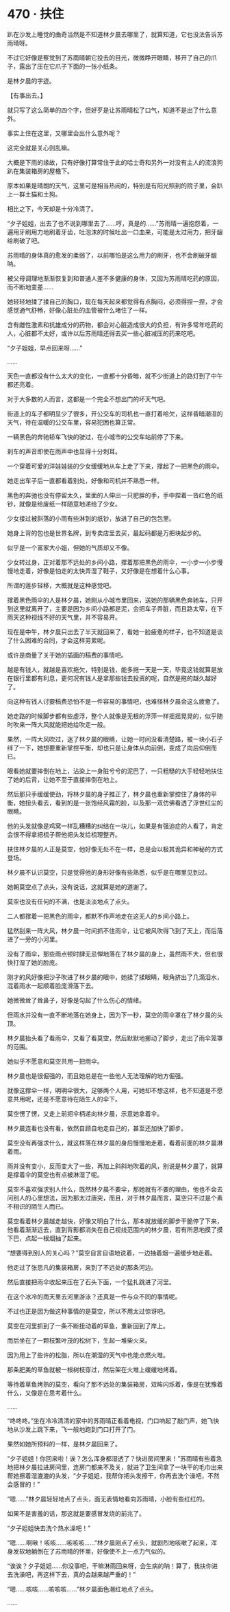 # 470 · 扶住

趴在沙发上睡觉的曲奇当然是不知道林夕晨去哪里了，就算知道，它也没法告诉苏雨晴呀。

不过它好像是察觉到了苏雨晴朝它投去的目光，微微睁开眼睛，移开了自己的爪子，露出了压在它爪子下面的一张小纸条。

是林夕晨的字迹。

【有事出去。】

就只写了这么简单的四个字，但好歹是让苏雨晴松了口气，知道不是出了什么意外。

事实上住在这里，又哪里会出什么意外呢？

这完全就是关心则乱嘛。

大概是下雨的缘故，只有好像打算常住于此的哈士奇和另外一对没有主人的流浪狗趴在集装箱房的屋檐下。

原本如果是晴朗的天气，这里可是相当热闹的，特别是有阳光照到的院子里，会趴上一群土猫和土狗。

相比之下，今天却是十分冷清了。

“夕子姐姐，出去了也不说到哪里去了……哼，真是的……”苏雨晴一遍抱怨着，一遍用牙刷用力地刷着牙齿，吐泡沫的时候吐出一口血来，可能是太过用力，把牙龈给刷破了吧。

苏雨晴的身体真的愈发的柔弱了，以前哪怕是这么用力的刷牙，也不会刷破牙龈呐。

被父母调理地渐渐恢复到和普通人差不多健康的身体，又因为苏雨晴吃药的原因，而不断地变差……

她轻轻地揉了揉自己的胸口，现在每天起来都觉得有点胸闷，必须得捏一捏，才会感觉通气舒畅，好像心脏处的血管被什么堵住了一样。

含有雌性激素和抗雄成分的药物，都会对心脏造成很大的负担，有许多常年吃药的人，心脏都不太好，或许以后苏雨晴还得去买一些心脏减压的药来吃吧。

“夕子姐姐，早点回来呀……”

……

天色一直都没有什么太大的变化，一直都十分昏暗，就不少街道上的路灯到了中午都还亮着。

对于大多数的人而言，这都是一个完全不想出门的坏天气吧。

街道上的车子都明显少了很多，开公交车的司机也一直打着哈欠，这样昏暗潮湿的天气，待在温暖的公交车里，容易犯困也算正常。

一辆黑色的奔驰轿车飞快的驶过，在小城市的公交车站前停了下来。

刹车的声音即使在雨声中也显得十分刺耳。

一个穿着可爱的洋娃娃装的少女缓缓地从车上走了下来，撑起了一把黑色的雨伞。

她走出车子后一直都看着别处，好像和司机并不熟悉一样。

黑色的奔驰也没有停留太久，里面的人伸出一只肥胖的手，手中捏着一沓红色的纸钞，就像是给废纸一样随意地递给了少女。

少女接过被斜落的小雨有些淋到的纸钞，放进了自己的包包里。

她身上背的包也是世界名牌，到专卖店里去买，最起码都是万把块起步的。

似乎是一个富家大小姐，但她的气质却又不像。

少女转过身，正对着那不远处的乡间小路，撑着那把黑色的雨伞，一小步一小步慢慢地走着，好像是怕走的太快弄湿了鞋子，又好像是在想着什么心事。

所谓的莲步轻移，大概就是这种感觉吧。

撑着黑色雨伞的人是林夕晨，她刚从小城市里回来，送她的那辆黑色奔驰车，只开到这里就离开了，主要是因为乡间小路都是泥，会把车子弄脏，而且路太窄，在下雨天这种视线不好的天气里，并不容易开。

现在是中午，林夕晨只出去了半天就回来了，看她一脸疲惫的样子，也不知道是谈了什么困难的合同，才会这样劳累呢。

或许是商量了关于她的插画的稿费的事情吧。

越是有钱人，就越是喜欢拖欠，特别是钱，能多拖一天是一天，毕竟这钱就算是放在银行里都有利息，更何况有钱人是拿那些钱去投资的呢，自然是拖的越久越好了。

向这种有钱人讨要稿费恐怕不是一件容易的事情吧，也难怪林夕晨会这么疲惫了。

她走路的时候脚步都有些虚浮，整个人就像是无根的浮萍一样摇摇晃晃的，似乎随时吹来一阵大风就能把她给吹走一般。

果然，一阵大风吹过，迷了林夕晨的眼睛，让她一时间没看清楚路，被一块小石子绊了一下，她想要重新掌控平衡，却也只是让身体从向前倒，变成了向后仰倒而已。

眼看她就要摔倒在地上，沾染上一身脏兮兮的泥巴了，一只粗糙的大手轻轻地扶住了她的后背，让她不至于直接摔倒在地上。

然后那只手缓缓使劲，将林夕晨的身子推正了，林夕晨也重新掌控住了身体的平衡，她扭头看去，看到的是一张饱经风霜的脸，以及那一双仿佛看透了浮世红尘的眼睛。

他的头发就像是鸡窝一样乱糟糟的纠结在一块儿，如果是有强迫症的人看了，肯定会恨不得拿把梳子帮他把头发给梳理整齐。

扶住林夕晨的人正是莫空，他好像无处不在一样，总是会以极其诡异和神秘的方式登场。

林夕晨不认识莫空，只是觉得他的身形好像有些熟悉，似乎是在哪里见到过。

她朝莫空点了点头，没有说话，这就算是她的道谢了。

莫空也没有任何的不满，也是淡淡地点了点头。

二人都撑着一把黑色的雨伞，都默不作声地走在这无人的乡间小路上。

猛然刮来一阵大风，林夕晨一时间抓不住雨伞，让它被风吹得飞到了天上，而后落进了一旁的小河里。

没有了雨伞，那些雨点顿时肆无忌惮地落在了林夕晨的身上，虽然雨不大，但也很快打湿了她的脸庞。

刚才的风好像把沙子吹进了林夕晨的眼中，她揉了揉眼睛，眼角挤出了几滴泪水，混着雨水一起顺着脸庞滑落下去。

她微微耸了耸鼻子，好像是勾起了什么伤心的情绪。

但雨水并没有一直不断地落在她身上，因为下一秒，莫空的雨伞罩在了林夕晨的头顶。

林夕晨抬头看了看雨伞，又看了看莫空，然后默默地挪动了脚步，走出了雨伞笼罩的范围。

她似乎不愿意和莫空共用一把雨伞。

林夕晨也是很倔强的，而且她总是在一些他人无法理解的地方倔强。

就像这撑伞一样，明明伞很大，足够两个人用，可她却不想这样，也不知道是不愿意共用呢，还是不愿意待在陌生人的伞下。

莫空愣了愣，又走上前把伞柄递向林夕晨，示意她拿着伞。

林夕晨连看也没有看，依然自顾自地走自己的，甚至还加快了脚步。

莫空没有再强求什么，就这样落在林夕晨的身后慢慢地走着，看着前面的林夕晨淋着雨。

雨并没有变小，反而变大了一些，再加上斜斜地吹着的风，别说是林夕晨了，就算是撑着伞的莫空也有点被淋湿了呢。

莫空不喜欢强求别人什么，既然林夕晨不要伞，那她就有不要的理由，他也不会去问别人的心里想法，因为那太过唐突，而且，对于林夕晨而言，莫空只不过是个素不相识的陌生人而已。

莫空看着林夕晨越走越快，好像又明白了什么，那本就放缓的脚步干脆停了下来，他看着渐渐远去，直到背影都消失在自己视线范围内的林夕晨，若有所思地摸了摸下巴，点起一根烟抽了起来。

“想要得到别人的关心吗？”莫空自言自语地说着，一边抽着烟一遍缓步地走着。

他走过了张思凡的集装箱房，来到了不远处的那条河边。

然后直接把雨伞收起来压在了石头下面，一个猛扎跳进了河里。

在这个冰冷的雨天里去河里游泳？还真是一件与众不同的事情呢。

不过也正是因为做这种事情的是莫空，所以不用太过惊讶吧。

莫空在河里抓到了一条不断扭动着的草鱼，重新回到了岸上。

而后坐在了一颗枝繁叶茂的松树下，生起一堆柴火来。

因为用上了些许的松脂，所以在潮湿的天气中也能点燃火堆。

那条肥美的草鱼就被一根树枝穿过，然后架在火堆上缓缓地烤着。

等待着草鱼烤熟的莫空，看向了那不远处的集装箱房，双眸闪烁着，像是在犹豫着什么，又像是在思考着什么。

……

“咚咚咚。”坐在冷冷清清的家中的苏雨晴正看着电视，门口响起了敲门声，她飞快地从沙发上跳下来，飞一般地跑到门口打开了门。

果然如她所预料的一样，是林夕晨回来了。

“夕子姐姐！你回来啦！诶？怎么浑身都湿透了？快进房间里来！”苏雨晴有些着急地把林夕晨拉进房间里，连房门都来不及关，就进了卫生间拿了一块干的毛巾出来帮她擦着湿漉漉的头发，“夕子姐姐，我帮你把头发擦干，你再去洗个澡吧，不然会感冒的！”

“嗯……”林夕晨轻轻地点了点头，面无表情地看向苏雨晴，小脸有些红红的。

如果不是害羞的话，那这就是要感冒发烧的前兆了。

“夕子姐姐快去洗个热水澡吧！”

“嗯……啊啾！咳咳……咳咳咳……”林夕晨刚点了点头，就剧烈地咳嗽了起来，浑身发软地躺倒在了苏雨晴的怀里，好像使不上一点力气似的。

“诶诶？夕子姐姐……你没事吧，干嘛淋雨回来呀，会生病的呐！算了，我扶你进去洗澡吧，再这样下去，真的会越来越严重的！”

“嗯……咳咳……咳咳咳……”林夕晨面色潮红地点了点头。

……
